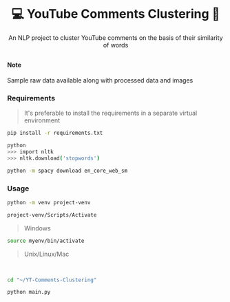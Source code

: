 <h1 align="center"> 💻 YouTube Comments Clustering 👾 </h1>
<p align="center"> An NLP project to cluster YouTube comments on the basis of their similarity of words </p>

##

#### Note
Sample raw data available along with processed data and images 

### Requirements

> It's preferable to install the requirements in a separate virtual environment

```bash
pip install -r requirements.txt
```
```bash
python
>>> import nltk
>>> nltk.download('stopwords')
```
```bash
python -m spacy download en_core_web_sm
```

### Usage

```bash
python -m venv project-venv
```

```bash
project-venv/Scripts/Activate
```
> Windows

```bash
source myenv/bin/activate
```
> Unix/Linux/Mac

<br>

```bash
cd "~/YT-Comments-Clustering"
```

```bash
python main.py
```